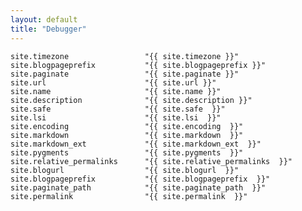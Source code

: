 ```yaml
---
layout: default
title: "Debugger"
---
```


	site.timezone                 "{{ site.timezone }}"
	site.blogpageprefix           "{{ site.blogpageprefix }}"
	site.paginate                 "{{ site.paginate }}"
	site.url                      "{{ site.url }}"
	site.name                     "{{ site.name }}"
	site.description              "{{ site.description }}"
	site.safe                     "{{ site.safe  }}"     
	site.lsi                      "{{ site.lsi  }}" 
	site.encoding                 "{{ site.encoding  }}"      
	site.markdown                 "{{ site.markdown  }}"      
	site.markdown_ext             "{{ site.markdown_ext  }}"          
	site.pygments                 "{{ site.pygments  }}"      
	site.relative_permalinks      "{{ site.relative_permalinks  }}"                 
	site.blogurl                  "{{ site.blogurl  }}"     
	site.blogpageprefix           "{{ site.blogpageprefix  }}"            
	site.paginate_path            "{{ site.paginate_path  }}"           
	site.permalink                "{{ site.permalink  }}"       

